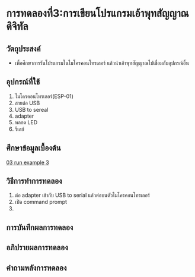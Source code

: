 # การทดลองที่3:การเขียนโปรแกรมเอ้าพุทสัญญาณดิจิทัล

## วัตถุประสงค์
* เพื่อศึกษาการรันโปรแกรมในไมโครคอนโทรเลอร์ แล้วนำเอ้าพุทสัญญาณไปเชื่อมกับอุปกรณ์อื่น

## อุปกรณ์ที่ใช้
1. ไมโครคอนโทรเลอร์(ESP-01)
2. สายต่อ USB
3. USB to sereal
4. adapter
5. หลอด LED
6. รีเลย์


## ศึกษาข้อมูลเบื้องต้น
[03 run example 3](https://www.youtube.com/watch?v=CCnN1WJsXQY)


## วิธีการทำการทดลอง
1. ต่อ adapter เข้ากับ USB to serial แล้วต่อบนตัวไมโครคอนโทรเลอร์
2. เปิด command prompt
3. 

## การบันทึกผลการทดลอง

## อภิปรายผลการทดลอง

## คำถามหลังการทดลอง
